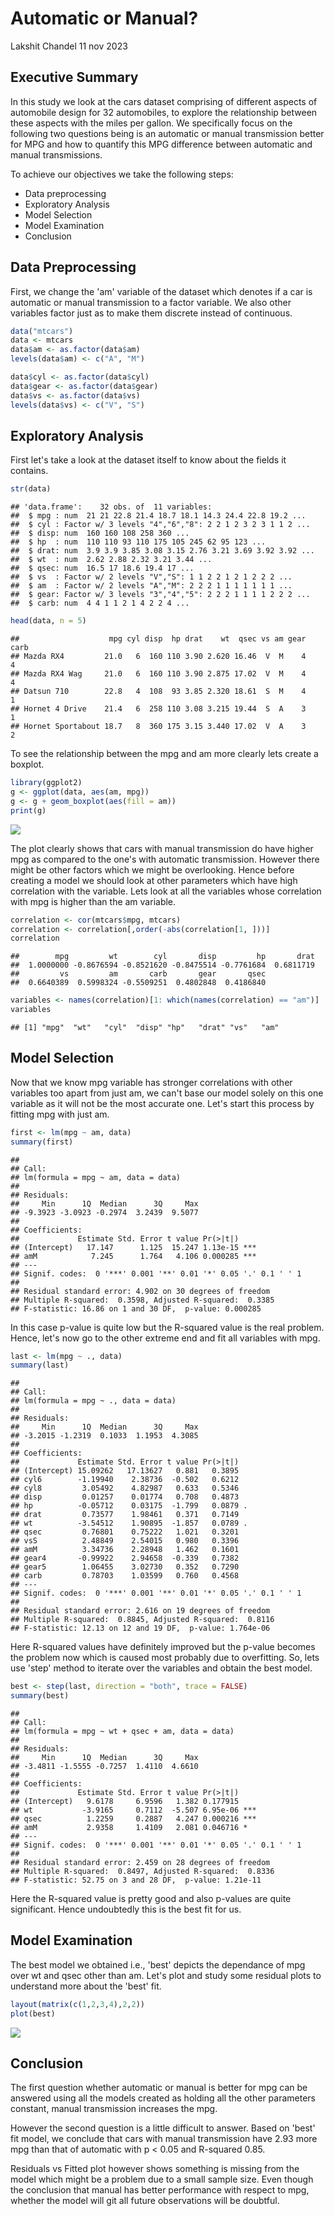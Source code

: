 # Automatic or Manual?
Lakshit Chandel 
11 nov 2023 



## Executive Summary
In this study we look at the cars dataset comprising of different aspects of automobile design for 32 automobiles, to explore the relationship between these aspects with the miles per gallon. We specifically focus on the following two questions being is an automatic or manual transmission better for MPG and how to quantify this MPG difference between automatic and manual transmissions.

To achieve our objectives we take the following steps:

- Data preprocessing
- Exploratory Analysis
- Model Selection
- Model Examination
- Conclusion

## Data Preprocessing

First, we change the 'am' variable of the dataset which denotes if a car is automatic or manual transmission to a factor variable. We also other variables factor just as to make them discrete instead of continuous.


```r
data("mtcars")
data <- mtcars
data$am <- as.factor(data$am)
levels(data$am) <- c("A", "M") 

data$cyl <- as.factor(data$cyl)
data$gear <- as.factor(data$gear)
data$vs <- as.factor(data$vs)
levels(data$vs) <- c("V", "S")
```

## Exploratory Analysis

First let's take a look at the dataset itself to know about the fields it contains.


```r
str(data)
```

```
## 'data.frame':	32 obs. of  11 variables:
##  $ mpg : num  21 21 22.8 21.4 18.7 18.1 14.3 24.4 22.8 19.2 ...
##  $ cyl : Factor w/ 3 levels "4","6","8": 2 2 1 2 3 2 3 1 1 2 ...
##  $ disp: num  160 160 108 258 360 ...
##  $ hp  : num  110 110 93 110 175 105 245 62 95 123 ...
##  $ drat: num  3.9 3.9 3.85 3.08 3.15 2.76 3.21 3.69 3.92 3.92 ...
##  $ wt  : num  2.62 2.88 2.32 3.21 3.44 ...
##  $ qsec: num  16.5 17 18.6 19.4 17 ...
##  $ vs  : Factor w/ 2 levels "V","S": 1 1 2 2 1 2 1 2 2 2 ...
##  $ am  : Factor w/ 2 levels "A","M": 2 2 2 1 1 1 1 1 1 1 ...
##  $ gear: Factor w/ 3 levels "3","4","5": 2 2 2 1 1 1 1 2 2 2 ...
##  $ carb: num  4 4 1 1 2 1 4 2 2 4 ...
```

```r
head(data, n = 5)
```

```
##                    mpg cyl disp  hp drat    wt  qsec vs am gear carb
## Mazda RX4         21.0   6  160 110 3.90 2.620 16.46  V  M    4    4
## Mazda RX4 Wag     21.0   6  160 110 3.90 2.875 17.02  V  M    4    4
## Datsun 710        22.8   4  108  93 3.85 2.320 18.61  S  M    4    1
## Hornet 4 Drive    21.4   6  258 110 3.08 3.215 19.44  S  A    3    1
## Hornet Sportabout 18.7   8  360 175 3.15 3.440 17.02  V  A    3    2
```

To see the relationship between the mpg and am more clearly lets create a boxplot.


```r
library(ggplot2)
g <- ggplot(data, aes(am, mpg))
g <- g + geom_boxplot(aes(fill = am))
print(g)
```

![](Plots/Boxplot1.png)<!-- -->

The plot clearly shows that cars with manual transmission do have higher mpg as compared to the one's with automatic transmission. However there might be other factors which we might be overlooking. Hence before creating a model we should look at other parameters which have high correlation with the variable. Lets look at all the variables whose correlation with mpg is higher than the am variable.



```r
correlation <- cor(mtcars$mpg, mtcars)
correlation <- correlation[,order(-abs(correlation[1, ]))]
correlation
```

```
##        mpg         wt        cyl       disp         hp       drat 
##  1.0000000 -0.8676594 -0.8521620 -0.8475514 -0.7761684  0.6811719 
##         vs         am       carb       gear       qsec 
##  0.6640389  0.5998324 -0.5509251  0.4802848  0.4186840
```

```r
variables <- names(correlation)[1: which(names(correlation) == "am")]
variables
```

```
## [1] "mpg"  "wt"   "cyl"  "disp" "hp"   "drat" "vs"   "am"
```

## Model Selection

Now that we know mpg variable has stronger correlations with other variables too apart from just am, we can't base our model solely on this one variable as it will not be the most accurate one. Let's start this process by fitting mpg with just am.


```r
first <- lm(mpg ~ am, data)
summary(first)
```

```
## 
## Call:
## lm(formula = mpg ~ am, data = data)
## 
## Residuals:
##     Min      1Q  Median      3Q     Max 
## -9.3923 -3.0923 -0.2974  3.2439  9.5077 
## 
## Coefficients:
##             Estimate Std. Error t value Pr(>|t|)    
## (Intercept)   17.147      1.125  15.247 1.13e-15 ***
## amM            7.245      1.764   4.106 0.000285 ***
## ---
## Signif. codes:  0 '***' 0.001 '**' 0.01 '*' 0.05 '.' 0.1 ' ' 1
## 
## Residual standard error: 4.902 on 30 degrees of freedom
## Multiple R-squared:  0.3598,	Adjusted R-squared:  0.3385 
## F-statistic: 16.86 on 1 and 30 DF,  p-value: 0.000285
```

In this case p-value is quite low but the R-squared value is the real problem. Hence, let's now go to the other extreme end and fit all variables with mpg.


```r
last <- lm(mpg ~ ., data)
summary(last)
```

```
## 
## Call:
## lm(formula = mpg ~ ., data = data)
## 
## Residuals:
##     Min      1Q  Median      3Q     Max 
## -3.2015 -1.2319  0.1033  1.1953  4.3085 
## 
## Coefficients:
##             Estimate Std. Error t value Pr(>|t|)  
## (Intercept) 15.09262   17.13627   0.881   0.3895  
## cyl6        -1.19940    2.38736  -0.502   0.6212  
## cyl8         3.05492    4.82987   0.633   0.5346  
## disp         0.01257    0.01774   0.708   0.4873  
## hp          -0.05712    0.03175  -1.799   0.0879 .
## drat         0.73577    1.98461   0.371   0.7149  
## wt          -3.54512    1.90895  -1.857   0.0789 .
## qsec         0.76801    0.75222   1.021   0.3201  
## vsS          2.48849    2.54015   0.980   0.3396  
## amM          3.34736    2.28948   1.462   0.1601  
## gear4       -0.99922    2.94658  -0.339   0.7382  
## gear5        1.06455    3.02730   0.352   0.7290  
## carb         0.78703    1.03599   0.760   0.4568  
## ---
## Signif. codes:  0 '***' 0.001 '**' 0.01 '*' 0.05 '.' 0.1 ' ' 1
## 
## Residual standard error: 2.616 on 19 degrees of freedom
## Multiple R-squared:  0.8845,	Adjusted R-squared:  0.8116 
## F-statistic: 12.13 on 12 and 19 DF,  p-value: 1.764e-06
```

Here R-squared values have definitely improved but the p-value becomes the problem now which is caused most probably due to overfitting. So, lets use 'step' method to iterate over the variables and obtain the best model.


```r
best <- step(last, direction = "both", trace = FALSE)
summary(best)
```

```
## 
## Call:
## lm(formula = mpg ~ wt + qsec + am, data = data)
## 
## Residuals:
##     Min      1Q  Median      3Q     Max 
## -3.4811 -1.5555 -0.7257  1.4110  4.6610 
## 
## Coefficients:
##             Estimate Std. Error t value Pr(>|t|)    
## (Intercept)   9.6178     6.9596   1.382 0.177915    
## wt           -3.9165     0.7112  -5.507 6.95e-06 ***
## qsec          1.2259     0.2887   4.247 0.000216 ***
## amM           2.9358     1.4109   2.081 0.046716 *  
## ---
## Signif. codes:  0 '***' 0.001 '**' 0.01 '*' 0.05 '.' 0.1 ' ' 1
## 
## Residual standard error: 2.459 on 28 degrees of freedom
## Multiple R-squared:  0.8497,	Adjusted R-squared:  0.8336 
## F-statistic: 52.75 on 3 and 28 DF,  p-value: 1.21e-11
```

Here the R-squared value is pretty good and also p-values are quite significant. Hence undoubtedly this is the best fit for us.

## Model Examination

The best model we obtained i.e., 'best' depicts the dependance of mpg over wt and qsec other than am. Let's plot and study some residual plots to understand more about the 'best' fit. 


```r
layout(matrix(c(1,2,3,4),2,2))
plot(best)
```

![](Regression_Modelling_Assignment_1_files/figure-html/unnamed-chunk-8-1.png)<!-- -->

## Conclusion

The first question whether automatic or manual is better for mpg can be answered using all the models created as holding all the other parameters constant, manual transmission increases the mpg.

However the second question is a little difficult to answer.
Based on 'best' fit model, we conclude that cars with manual transmission have 2.93 more mpg than that of automatic with p < 0.05 and R-squared 0.85.

Residuals vs Fitted plot however shows something is missing from the model which might be a problem due to a small sample size. Even though the conclusion that manual has better performance with respect to mpg, whether the model will git all future observations will be doubtful.

